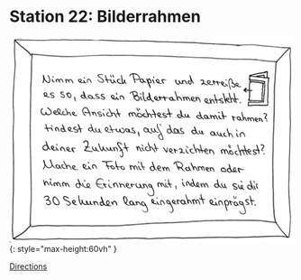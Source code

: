 
# Station 22: Bilderrahmen

![Image title](assets/22_Bilderrahmen.png){: style="max-height:60vh" }


[Directions](https://www.google.com/maps/dir/?api=1&travelmode=walking&destination=47.7988076,13.0194364)